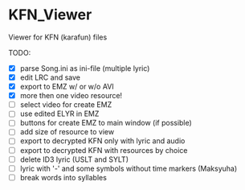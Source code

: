 # KFN_Viewer
Viewer for KFN (karafun) files

TODO:
- [x] parse Song.ini as ini-file (multiple lyric)
- [x] edit LRC and save
- [x] export to EMZ w/ or w/o AVI
- [x] more then one video resource!
- [ ] select video for create EMZ
- [ ] use edited ELYR in EMZ
- [ ] buttons for create EMZ to main window (if possible)
- [ ] add size of resource to view
- [ ] export to decrypted KFN only with lyric and audio
- [ ] export to decrypted KFN with resources by choice
- [ ] delete ID3 lyric (USLT and SYLT)
- [ ] lyric with '-' and some symbols without time markers (Maksyuha)
- [ ] break words into syllables
